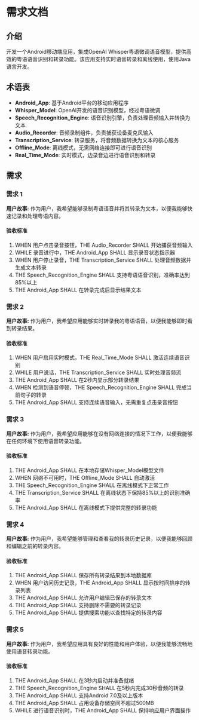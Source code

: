 # 需求文档

## 介绍

开发一个Android移动端应用，集成OpenAI Whisper粤语微调语音模型，提供高效的粤语语音识别和转录功能。该应用支持实时语音转录和离线使用，使用Java语言开发。

## 术语表

- **Android_App**: 基于Android平台的移动应用程序
- **Whisper_Model**: OpenAI开发的语音识别模型，经过粤语微调
- **Speech_Recognition_Engine**: 语音识别引擎，负责处理音频输入并转换为文本
- **Audio_Recorder**: 音频录制组件，负责捕获设备麦克风输入
- **Transcription_Service**: 转录服务，将音频数据转换为文本的核心服务
- **Offline_Mode**: 离线模式，无需网络连接即可进行语音识别
- **Real_Time_Mode**: 实时模式，边录音边进行语音识别和转录

## 需求

### 需求 1

**用户故事:** 作为用户，我希望能够录制粤语语音并将其转录为文本，以便我能够快速记录和处理粤语内容。

#### 验收标准

1. WHEN 用户点击录音按钮，THE Audio_Recorder SHALL 开始捕获音频输入
2. WHILE 录音进行中，THE Android_App SHALL 显示录音状态指示器
3. WHEN 用户停止录音，THE Transcription_Service SHALL 处理音频数据并生成文本转录
4. THE Speech_Recognition_Engine SHALL 支持粤语语音识别，准确率达到85%以上
5. THE Android_App SHALL 在转录完成后显示结果文本

### 需求 2

**用户故事:** 作为用户，我希望应用能够实时转录我的粤语语音，以便我能够即时看到转录结果。

#### 验收标准

1. WHEN 用户启用实时模式，THE Real_Time_Mode SHALL 激活连续语音识别
2. WHILE 用户说话，THE Transcription_Service SHALL 实时处理音频流
3. THE Android_App SHALL 在2秒内显示部分转录结果
4. WHEN 检测到语音停顿，THE Speech_Recognition_Engine SHALL 完成当前句子的转录
5. THE Android_App SHALL 支持连续语音输入，无需重复点击录音按钮

### 需求 3

**用户故事:** 作为用户，我希望应用能够在没有网络连接的情况下工作，以便我能够在任何环境下使用语音转录功能。

#### 验收标准

1. THE Android_App SHALL 在本地存储Whisper_Model模型文件
2. WHEN 网络不可用时，THE Offline_Mode SHALL 自动激活
3. THE Speech_Recognition_Engine SHALL 在离线模式下正常工作
4. THE Transcription_Service SHALL 在离线状态下保持85%以上的识别准确率
5. THE Android_App SHALL 在离线模式下提供完整的转录功能

### 需求 4

**用户故事:** 作为用户，我希望能够管理和查看我的转录历史记录，以便我能够回顾和编辑之前的转录内容。

#### 验收标准

1. THE Android_App SHALL 保存所有转录结果到本地数据库
2. WHEN 用户访问历史记录，THE Android_App SHALL 显示按时间排序的转录列表
3. THE Android_App SHALL 允许用户编辑已保存的转录文本
4. THE Android_App SHALL 支持删除不需要的转录记录
5. THE Android_App SHALL 提供搜索功能以查找特定的转录内容

### 需求 5

**用户故事:** 作为用户，我希望应用具有良好的性能和用户体验，以便我能够流畅地使用语音转录功能。

#### 验收标准

1. THE Android_App SHALL 在3秒内启动并准备就绪
2. THE Speech_Recognition_Engine SHALL 在5秒内完成30秒音频的转录
3. THE Android_App SHALL 支持Android 7.0及以上版本
4. THE Android_App SHALL 占用设备存储空间不超过500MB
5. WHILE 进行语音识别时，THE Android_App SHALL 保持响应用户界面操作